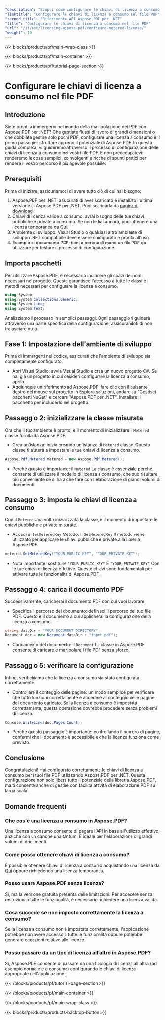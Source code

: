 ```yaml
---
"description": "Scopri come configurare le chiavi di licenza a consumo nei tuoi file PDF utilizzando Aspose.PDF per .NET con questa guida completa e dettagliata."
"linktitle": "Configurare le chiavi di licenza a consumo nel file PDF"
"second_title": "Riferimento API Aspose.PDF per .NET"
"title": "Configurare le chiavi di licenza a consumo nel file PDF"
"url": "/it/net/licensing-aspose-pdf/configure-metered-license/"
"weight": 10
---
```


{{< blocks/products/pf/main-wrap-class >}}

{{< blocks/products/pf/main-container >}}

{{< blocks/products/pf/tutorial-page-section >}}

# Configurare le chiavi di licenza a consumo nel file PDF

## Introduzione

Siete pronti a immergervi nel mondo della manipolazione dei PDF con Aspose.PDF per .NET? Che gestiate flussi di lavoro di grandi dimensioni o che dobbiate gestire solo pochi PDF, configurare una licenza a consumo è il primo passo per sfruttare appieno il potenziale di Aspose.PDF. In questa guida completa, vi guideremo attraverso il processo di configurazione delle chiavi di licenza a consumo nei vostri file PDF. E non preoccupatevi: renderemo le cose semplici, coinvolgenti e ricche di spunti pratici per rendere il vostro percorso il più agevole possibile.

## Prerequisiti

Prima di iniziare, assicuriamoci di avere tutto ciò di cui hai bisogno:

1. Aspose.PDF per .NET: assicurati di aver scaricato e installato l'ultima versione di Aspose.PDF per .NET. Puoi scaricarla da [pagina di download](https://releases.aspose.com/pdf/net/).
2. Chiavi di licenza valide a consumo: avrai bisogno delle tue chiavi pubbliche e private a consumo. Se non le hai ancora, puoi ottenere una licenza temporanea da [Qui](https://purchase.aspose.com/temporary-license/).
3. Ambiente di sviluppo: Visual Studio o qualsiasi altro ambiente di sviluppo .NET compatibile deve essere configurato e pronto all'uso.
4. Esempio di documento PDF: tieni a portata di mano un file PDF da utilizzare per testare il processo di configurazione.

## Importa pacchetti

Per utilizzare Aspose.PDF, è necessario includere gli spazi dei nomi necessari nel progetto. Questo garantisce l'accesso a tutte le classi e i metodi necessari per configurare la licenza a consumo.

```csharp
using System;
using System.Collections.Generic;
using System.Linq;
using System.Text;
```

Analizziamo il processo in semplici passaggi. Ogni passaggio ti guiderà attraverso una parte specifica della configurazione, assicurandoti di non tralasciare nulla.

## Fase 1: Impostazione dell'ambiente di sviluppo

Prima di immergerti nel codice, assicurati che l'ambiente di sviluppo sia completamente configurato.

- Apri Visual Studio: avvia Visual Studio e crea un nuovo progetto C#. Se hai già un progetto in cui desideri configurare la licenza a consumo, aprilo.
- Aggiungere un riferimento ad Aspose.PDF: fare clic con il pulsante destro del mouse sul progetto in Esplora soluzioni, andare su "Gestisci pacchetti NuGet" e cercare "Aspose.PDF per .NET". Installare il pacchetto per includerlo nel progetto.

## Passaggio 2: inizializzare la classe misurata

Ora che il tuo ambiente è pronto, è il momento di inizializzare il `Metered` classe fornita da Aspose.PDF.

- Crea un'istanza: inizia creando un'istanza di `Metered` classe. Questa classe ti aiuterà a impostare le tue chiavi di licenza a consumo.

```csharp
Aspose.Pdf.Metered metered = new Aspose.Pdf.Metered();
```

- Perché questo è importante: il `Metered` La classe è essenziale perché consente di utilizzare il modello di licenza a consumo, che può risultare più conveniente se si ha a che fare con l'elaborazione di grandi volumi di documenti.

## Passaggio 3: imposta le chiavi di licenza a consumo

Con il `Metered` Una volta inizializzata la classe, è il momento di impostare le chiavi pubbliche e private misurate.

- Accedi al `SetMeteredKey` Metodo: Il `SetMeteredKey` Il metodo viene utilizzato per applicare le chiavi pubbliche e private alla libreria Aspose.PDF.

```csharp
metered.SetMeteredKey("YOUR_PUBLIC_KEY", "YOUR_PRIVATE_KEY");
```

- Nota importante: sostituire `"YOUR_PUBLIC_KEY"` E `"YOUR_PRIVATE_KEY"` Con le tue chiavi di licenza effettive. Queste chiavi sono fondamentali per attivare tutte le funzionalità di Aspose.PDF.

## Passaggio 4: carica il documento PDF

Successivamente, caricherai il documento PDF con cui vuoi lavorare.

- Specifica il percorso del documento: definisci il percorso del tuo file PDF. Questo è il documento a cui applicherai la configurazione della licenza a consumo.

```csharp
string dataDir = "YOUR DOCUMENT DIRECTORY";
Document doc = new Document(dataDir + "input.pdf");
```

- Caricamento del documento: Il `Document` La classe in Aspose.PDF consente di caricare e manipolare i file PDF senza sforzo.

## Passaggio 5: verificare la configurazione

Infine, verifichiamo che la licenza a consumo sia stata configurata correttamente.

- Controllare il conteggio delle pagine: un modo semplice per verificare che tutto funzioni correttamente è accedere al conteggio delle pagine del documento caricato. Se la licenza a consumo è impostata correttamente, questa operazione dovrebbe procedere senza problemi di licenza.

```csharp
Console.WriteLine(doc.Pages.Count);
```

- Perché questo passaggio è importante: controllando il numero di pagine, confermi che il documento è accessibile e che la licenza funziona come previsto.

## Conclusione

Congratulazioni! Hai configurato correttamente le chiavi di licenza a consumo per i tuoi file PDF utilizzando Aspose.PDF per .NET. Questa configurazione non solo libera tutto il potenziale della libreria Aspose.PDF, ma ti consente anche di gestire con facilità attività di elaborazione PDF su larga scala.

## Domande frequenti

### Che cos'è una licenza a consumo in Aspose.PDF?  
Una licenza a consumo consente di pagare l'API in base all'utilizzo effettivo, anziché con un canone una tantum. È ideale per l'elaborazione di grandi volumi di documenti.

### Come posso ottenere chiavi di licenza a consumo?  
È possibile ottenere chiavi di licenza a consumo acquistando una licenza da [Qui](https://purchase.aspose.com/buy) oppure richiedendo una licenza temporanea.

### Posso usare Aspose.PDF senza licenza?  
Sì, ma la versione gratuita presenta delle limitazioni. Per accedere senza restrizioni a tutte le funzionalità, è necessario richiedere una licenza valida.

### Cosa succede se non imposto correttamente la licenza a consumo?  
Se la licenza a consumo non è impostata correttamente, l'applicazione potrebbe non avere accesso a tutte le funzionalità oppure potrebbe generare eccezioni relative alle licenze.

### Posso passare da un tipo di licenza all'altro in Aspose.PDF?  
Sì, Aspose.PDF consente di passare da una tipologia di licenza all'altra (ad esempio normale e a consumo) configurando le chiavi di licenza appropriate nell'applicazione.


{{< /blocks/products/pf/tutorial-page-section >}}

{{< /blocks/products/pf/main-container >}}

{{< /blocks/products/pf/main-wrap-class >}}

{{< blocks/products/products-backtop-button >}}